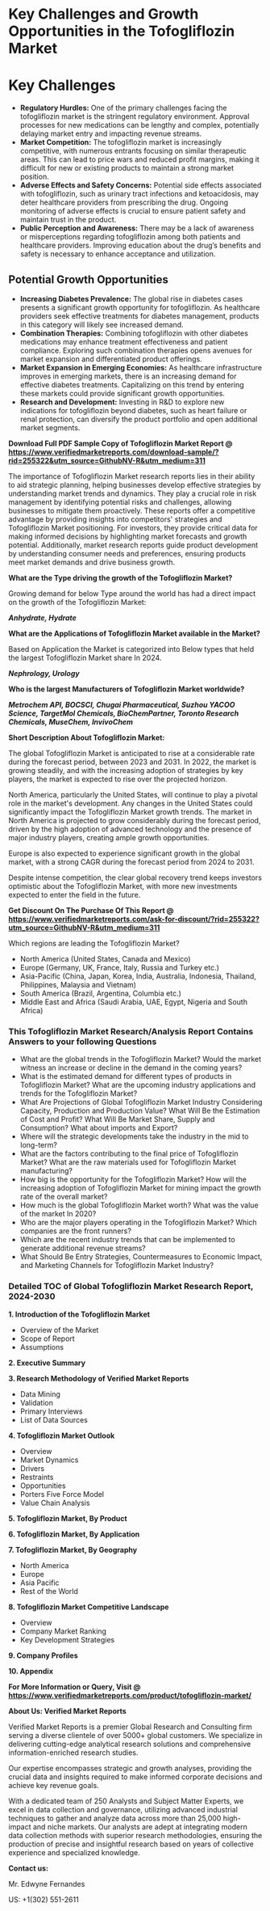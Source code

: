 <p class=""><h1>Key Challenges and Growth Opportunities in the Tofogliflozin Market</h1><h1>Key Challenges</h2><ul>    <li>        <strong>Regulatory Hurdles:</strong> One of the primary challenges facing the tofogliflozin market is the stringent regulatory environment. Approval processes for new medications can be lengthy and complex, potentially delaying market entry and impacting revenue streams.    </li>    <li>        <strong>Market Competition:</strong> The tofogliflozin market is increasingly competitive, with numerous entrants focusing on similar therapeutic areas. This can lead to price wars and reduced profit margins, making it difficult for new or existing products to maintain a strong market position.    </li>    <li>        <strong>Adverse Effects and Safety Concerns:</strong> Potential side effects associated with tofogliflozin, such as urinary tract infections and ketoacidosis, may deter healthcare providers from prescribing the drug. Ongoing monitoring of adverse effects is crucial to ensure patient safety and maintain trust in the product.    </li>    <li>        <strong>Public Perception and Awareness:</strong> There may be a lack of awareness or misperceptions regarding tofogliflozin among both patients and healthcare providers. Improving education about the drug’s benefits and safety is necessary to enhance acceptance and utilization.    </li></ul><h2>Potential Growth Opportunities</h2><ul>    <li>        <strong>Increasing Diabetes Prevalence:</strong> The global rise in diabetes cases presents a significant growth opportunity for tofogliflozin. As healthcare providers seek effective treatments for diabetes management, products in this category will likely see increased demand.    </li>    <li>        <strong>Combination Therapies:</strong> Combining tofogliflozin with other diabetes medications may enhance treatment effectiveness and patient compliance. Exploring such combination therapies opens avenues for market expansion and differentiated product offerings.    </li>    <li>        <strong>Market Expansion in Emerging Economies:</strong> As healthcare infrastructure improves in emerging markets, there is an increasing demand for effective diabetes treatments. Capitalizing on this trend by entering these markets could provide significant growth opportunities.    </li>    <li>        <strong>Research and Development:</strong> Investing in R&D to explore new indications for tofogliflozin beyond diabetes, such as heart failure or renal protection, can diversify the product portfolio and open additional market segments.    </li></ul></p><p class=""><strong>Download Full PDF Sample Copy of Tofogliflozin Market Report @ <a href="https://www.verifiedmarketreports.com/download-sample/?rid=255322&utm_source=GithubNV-R&utm_medium=311" target="_blank">https://www.verifiedmarketreports.com/download-sample/?rid=255322&utm_source=GithubNV-R&utm_medium=311</a></strong></p><p>The importance of&nbsp;Tofogliflozin Market research reports lies in their ability to aid strategic planning, helping businesses develop effective strategies by understanding market trends and dynamics. They play a crucial role in risk management by identifying potential risks and challenges, allowing businesses to mitigate them proactively. These reports offer a competitive advantage by providing insights into competitors' strategies and Tofogliflozin Market positioning. For investors, they provide critical data for making informed decisions by highlighting market forecasts and growth potential. Additionally, market research reports guide product development by understanding consumer needs and preferences, ensuring products meet market demands and drive business growth.</p><p><strong>What are the&nbsp;Type driving the growth of the Tofogliflozin Market?</strong></p><p id="" class="">Growing demand for below Type around the world has had a direct impact on the growth of the Tofogliflozin Market:</p><p class=""><em><strong>Anhydrate, Hydrate</strong></em></p><p class=""><strong>What are the&nbsp;Applications&nbsp;of Tofogliflozin Market available in the Market?</strong></p><p id="" class="">Based on Application the Market is categorized into Below types that held the largest Tofogliflozin Market share In 2024.</p><p class=""><em><strong>Nephrology, Urology</strong></em></p><p class=""><strong>Who is the largest Manufacturers of Tofogliflozin Market worldwide?</strong></p><p><em><strong>Metrochem API, BOCSCI, Chugai Pharmaceutical, Suzhou YACOO Science, TargetMol Chemicals, BioChemPartner, Toronto Research Chemicals, MuseChem, InvivoChem</strong></em></p><p id="" class=""><strong>Short Description About Tofogliflozin Market:</strong></p><p>The global Tofogliflozin Market is anticipated to rise at a considerable rate during the forecast period, between 2023 and 2031. In 2022, the market is growing steadily, and with the increasing adoption of strategies by key players, the market is expected to rise over the projected horizon.</p><p>North America, particularly the United States, will continue to play a pivotal role in the market's development. Any changes in the United States could significantly impact the Tofogliflozin Market growth trends. The market in North America is projected to grow considerably during the forecast period, driven by the high adoption of advanced technology and the presence of major industry players, creating ample growth opportunities.</p><p>Europe is also expected to experience significant growth in the global market, with a strong CAGR during the forecast period from 2024 to 2031.</p><p>Despite intense competition, the clear global recovery trend keeps investors optimistic about the Tofogliflozin Market, with more new investments expected to enter the field in the future.</p><p id="" class=""><strong>Get Discount On The Purchase Of This Report @ <a href="https://www.verifiedmarketreports.com/ask-for-discount/?rid=255322?utm_source=GithubNV-R&utm_medium=311" target="_blank">https://www.verifiedmarketreports.com/ask-for-discount/?rid=255322?utm_source=GithubNV-R&utm_medium=311</a></strong></p><p class="">Which regions are leading the Tofogliflozin Market?</p><ul><li>North America (United States, Canada and Mexico)</li><li>Europe (Germany, UK, France, Italy, Russia and Turkey etc.)</li><li>Asia-Pacific (China, Japan, Korea, India, Australia, Indonesia, Thailand, Philippines, Malaysia and Vietnam)</li><li>South America (Brazil, Argentina, Columbia etc.)</li><li>Middle East and Africa (Saudi Arabia, UAE, Egypt, Nigeria and South Africa)</li></ul><h3 id="" class="">This Tofogliflozin Market Research/Analysis Report Contains Answers to your following Questions</h3><ul><li>What are the global trends in the Tofogliflozin Market? Would the market witness an increase or decline in the demand in the coming years?</li><li>What is the estimated demand for different types of products in Tofogliflozin Market? What are the upcoming industry applications and trends for the Tofogliflozin Market?</li><li>What Are Projections of Global Tofogliflozin Market Industry Considering Capacity, Production and Production Value? What Will Be the Estimation of Cost and Profit? What Will Be Market Share, Supply and Consumption? What about imports and Export?</li><li>Where will the strategic developments take the industry in the mid to long-term?</li><li>What are the factors contributing to the final price of Tofogliflozin Market? What are the raw materials used for Tofogliflozin Market manufacturing?</li><li>How big is the opportunity for the Tofogliflozin Market? How will the increasing adoption of Tofogliflozin Market for mining impact the growth rate of the overall market?</li><li>How much is the global Tofogliflozin Market worth? What was the value of the market In 2020?</li><li>Who are the major players operating in the Tofogliflozin Market? Which companies are the front runners?</li><li>Which are the recent industry trends that can be implemented to generate additional revenue streams?</li><li>What Should Be Entry Strategies, Countermeasures to Economic Impact, and Marketing Channels for Tofogliflozin Market Industry?</li></ul><h3 id="" class="">Detailed TOC of Global Tofogliflozin Market Research Report, 2024-2030</h3><p id="" class=""><strong>1. Introduction of the Tofogliflozin Market</strong></p><ul><li>Overview of the Market</li><li>Scope of Report</li><li>Assumptions</li></ul><p id="" class=""><strong>2. Executive Summary</strong></p><p id="" class=""><strong>3. Research Methodology of Verified Market Reports</strong></p><ul><li>Data Mining</li><li>Validation</li><li>Primary Interviews</li><li>List of Data Sources</li></ul><p id="" class=""><strong>4. Tofogliflozin Market Outlook</strong></p><ul><li>Overview</li><li>Market Dynamics</li><li>Drivers</li><li>Restraints</li><li>Opportunities</li><li>Porters Five Force Model</li><li>Value Chain Analysis</li></ul><p id="" class=""><strong>5. Tofogliflozin Market, By Product</strong></p><p id="" class=""><strong>6. Tofogliflozin Market, By Application</strong></p><p id="" class=""><strong>7. Tofogliflozin Market, By Geography</strong></p><ul><li>North America</li><li>Europe</li><li>Asia Pacific</li><li>Rest of the World</li></ul><p id="" class=""><strong>8. Tofogliflozin Market Competitive Landscape</strong></p><ul><li>Overview</li><li>Company Market Ranking</li><li>Key Development Strategies</li></ul><p id="" class=""><strong>9. Company Profiles</strong></p><p id="" class=""><strong>10. Appendix</strong></p><p id="" class=""><strong>For More Information or Query, Visit @ <a href="https://www.verifiedmarketreports.com/product/tofogliflozin-market/" target="_blank">https://www.verifiedmarketreports.com/product/tofogliflozin-market/</a></strong></p><p id="" class=""><strong>About Us: Verified Market Reports</strong></p><p id="" class="">Verified Market Reports is a premier Global Research and Consulting firm serving a diverse clientele of over 5000+ global customers. We specialize in delivering cutting-edge analytical research solutions and comprehensive information-enriched research studies.</p><p id="" class="">Our expertise encompasses strategic and growth analyses, providing the crucial data and insights required to make informed corporate decisions and achieve key revenue goals.</p><p id="" class="">With a dedicated team of 250 Analysts and Subject Matter Experts, we excel in data collection and governance, utilizing advanced industrial techniques to gather and analyze data across more than 25,000 high-impact and niche markets. Our analysts are adept at integrating modern data collection methods with superior research methodologies, ensuring the production of precise and insightful research based on years of collective experience and specialized knowledge.</p><p id="" class=""><strong>Contact us:</strong></p><p id="" class="">Mr. Edwyne Fernandes</p><p id="" class="">US: +1(302) 551-2611</p>